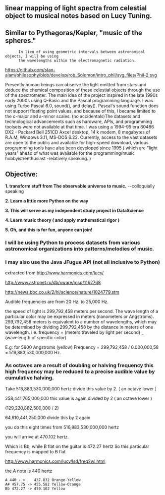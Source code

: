 ## linear mapping of light spectra from celestial object to musical notes based on Lucy Tuning.
## Similar to Pythagoras/Kepler, "music of the spheres."
          In lieu of using geometric intervals between astronomical objects, I will be using  
          the wavelengths within the electromagnetic radiation.

https://github.com/stan-alam/philosophy/blob/develop/rob_Solomon/intro_phil/svg_files/Phil-2.svg

Presently human beings can observe the light emitted from stars and deduce the chemical composition of these celestial objects through the use of the spectrometer. The main idea of the project inspired in the late 1990s early 2000s using Q-Basic and the Pascal programming language. I was using Turbo Pascal 6.0, sound(), and delay(). Pascal's sound function does not support floating point values, and because of this, I became limited to the c-major and a-minor scales. (no accidentals)The datasets and technological advancements such as hardware, APIs, and programming toolsets were not available at that time. I was using a 1994-95 era 80486 DX2 - Packard Bell 251CD Axcel desktop, 14 k modem, 8 megabytes of R.A.M, Windows 3.11, MS-DOS 6.22. Currently, access to the vast datasets are open to the public and available for high-speed download, various programming tools have also been developed since 1995 ( which are "light years" ahead of what was available for the programming/music hobbyist/enthusiast -relatively speaking. )

## Objective:

**1. transform stuff from The observable universe to music.** --colloquially speaking

**2. Learn a little more Python on the way**

**3. This will serve as my independent study project in DataScience**

**4. Learn music theory ( and apply mathematical rigor )**

**5. Oh, and this is for fun, anyone can join!**

### I will be using Python to process datasets from various astronomical organizations into patterns/melodies of music.
### I may also use the Java JFugue API (not all inclusive to Python)

extracted from http://www.harmonics.com/lucy/

http://www.astronet.ru/db/xware/msg/1162768

http://news.bbc.co.uk/2/hi/science/nature/1024779.stm

Audible frequencies are from 20 Hz. to 25,000 Hz.

the speed of light is  299,792,458 meters per second. The wave length of a particular color may be expressed in meters (nanometers or Angstroms).
299,792,458 meters is equivalent to a number of wavelengths, which may be determined by dividing 299,792,458 by the distance in meters of one wavelength.
i.e. frequency = (meters traveled by light per second) _ (wavelength of specific color)

E.g: for 5800 Angstroms (yellow) Frequency = 299,792,458 / 0.000,000,58 = 516,883,530,000,000 Hz.

### As octaves are a result of doubling or halving frequency this high frequency may be reduced to a precise audible value by cumulative halving.

Take 516,883,530,000,000 hertz divide this value by 2. ( an octave lower )

258,441,765,000,000 this value is again divided by 2 ( an octave lower )

(129,220,882,500,000 / 2)

64,610,441,250,000 divide this by 2 again

you do this eight times from 516,883,530,000,000 hertz

you will arrive at 470.102 hertz.

Which is Bb, while B flat on the guitar is 472.27 hertz
So this particular frequency is mapped to B flat

http://www.harmonics.com/lucy/lsd/freq2wl.html

the A note is 440 hertz

	A 440 - >    437.832 Orange-Yellow
	A# 457.75 -> 455.582 Yellow-Orange
	Bb 472.27 -> 470.102 Yellow
